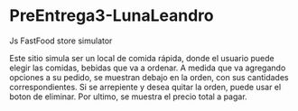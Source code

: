 # PreEntrega3-LunaLeandro
Js FastFood store simulator

Este sitio simula ser un local de comida rápida, donde el usuario puede elegir las comidas, bebidas que va a ordenar. A medida que va agregando opciones a su pedido, se muestran debajo en la orden, con sus cantidades correspondientes. Si se arrepiente y desea quitar la orden, puede usar el boton de eliminar. Por ultimo, se muestra el precio total a pagar. 
